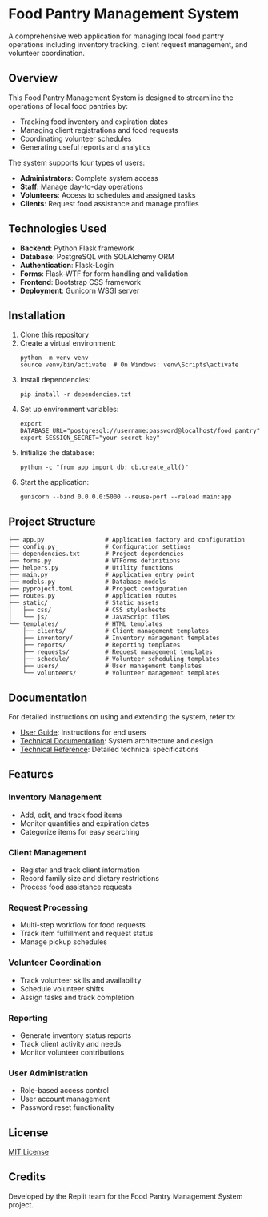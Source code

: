# Food Pantry Management System

A comprehensive web application for managing local food pantry operations including inventory tracking, client request management, and volunteer coordination.

## Overview

This Food Pantry Management System is designed to streamline the operations of local food pantries by:

- Tracking food inventory and expiration dates
- Managing client registrations and food requests
- Coordinating volunteer schedules
- Generating useful reports and analytics

The system supports four types of users:
- **Administrators**: Complete system access
- **Staff**: Manage day-to-day operations
- **Volunteers**: Access to schedules and assigned tasks
- **Clients**: Request food assistance and manage profiles

## Technologies Used

- **Backend**: Python Flask framework
- **Database**: PostgreSQL with SQLAlchemy ORM
- **Authentication**: Flask-Login
- **Forms**: Flask-WTF for form handling and validation
- **Frontend**: Bootstrap CSS framework
- **Deployment**: Gunicorn WSGI server

## Installation

1. Clone this repository
2. Create a virtual environment:
   ```
   python -m venv venv
   source venv/bin/activate  # On Windows: venv\Scripts\activate
   ```
3. Install dependencies:
   ```
   pip install -r dependencies.txt
   ```
4. Set up environment variables:
   ```
   export DATABASE_URL="postgresql://username:password@localhost/food_pantry"
   export SESSION_SECRET="your-secret-key"
   ```
5. Initialize the database:
   ```
   python -c "from app import db; db.create_all()"
   ```
6. Start the application:
   ```
   gunicorn --bind 0.0.0.0:5000 --reuse-port --reload main:app
   ```

## Project Structure

```
├── app.py                 # Application factory and configuration
├── config.py              # Configuration settings
├── dependencies.txt       # Project dependencies
├── forms.py               # WTForms definitions
├── helpers.py             # Utility functions
├── main.py                # Application entry point
├── models.py              # Database models
├── pyproject.toml         # Project configuration
├── routes.py              # Application routes
├── static/                # Static assets
│   ├── css/               # CSS stylesheets
│   └── js/                # JavaScript files
└── templates/             # HTML templates
    ├── clients/           # Client management templates
    ├── inventory/         # Inventory management templates
    ├── reports/           # Reporting templates
    ├── requests/          # Request management templates
    ├── schedule/          # Volunteer scheduling templates
    ├── users/             # User management templates
    └── volunteers/        # Volunteer management templates
```

## Documentation

For detailed instructions on using and extending the system, refer to:

- [User Guide](./user_guide.md): Instructions for end users
- [Technical Documentation](./documentation.md): System architecture and design
- [Technical Reference](./technical_reference.md): Detailed technical specifications

## Features

### Inventory Management
- Add, edit, and track food items
- Monitor quantities and expiration dates
- Categorize items for easy searching

### Client Management
- Register and track client information
- Record family size and dietary restrictions
- Process food assistance requests

### Request Processing
- Multi-step workflow for food requests
- Track item fulfillment and request status
- Manage pickup schedules

### Volunteer Coordination
- Track volunteer skills and availability
- Schedule volunteer shifts
- Assign tasks and track completion

### Reporting
- Generate inventory status reports
- Track client activity and needs
- Monitor volunteer contributions

### User Administration
- Role-based access control
- User account management
- Password reset functionality

## License

[MIT License](LICENSE)

## Credits

Developed by the Replit team for the Food Pantry Management System project.